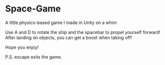 # Space-Game
A little physics-based game I made in Unity on a whim

Use A and D to rotate the ship and the spacebar to propel yourself forward!
After landing on objects, you can get a boost when taking off!

Hope you enjoy!

P.S. escape exits the game.
